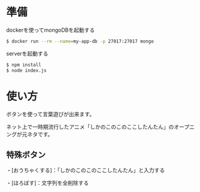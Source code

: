 # 準備

dockerを使ってmongoDBを起動する

```bash
$ docker run --rm --name=my-app-db -p 27017:27017 mongo
```

serverを起動する

```bash
$ npm install
$ node index.js
```

# 使い方
ボタンを使って言葉遊びが出来ます。

ネット上で一時期流行したアニメ「しかのこのこのここしたんたん」のオープニングが元ネタです。

## 特殊ボタン
・[おうちゃくする]：「しかのこのこのここしたんたん」と入力する

・[ほろぼす]：文字列を全削除する
